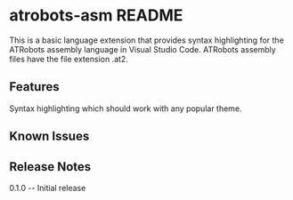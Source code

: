 # atrobots-asm README

This is a basic language extension that provides syntax highlighting for the ATRobots assembly language in Visual Studio Code.
ATRobots assembly files have the file extension .at2.

## Features

Syntax highlighting which should work with any popular theme.

## Known Issues
## Release Notes
0.1.0 -- Initial release
